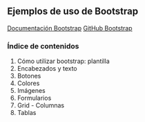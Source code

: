 ## Ejemplos de uso de Bootstrap

[Documentación Bootstrap](https://getbootstrap.com/docs/5.0/getting-started/introduction/)
[GitHub Bootstrap](https://github.com/twbs/bootstrap)

### Índice de contenidos

1. Cómo utilizar bootstrap: plantilla
2. Encabezados y texto
3. Botones
4. Colores
5. Imágenes
6. Formularios
7. Grid - Columnas
8. Tablas